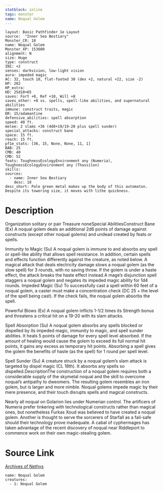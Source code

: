 ```yaml
---
statblock: inline
tags: monster
name: Noqual Golem
---
```

```statblock
layout: Basic Pathfinder 1e Layout
source:  "Inner Sea Bestiary"
Monster_CR: 18
name: Noqual Golem
Monster_XP: 153600
alignment: N
size: Huge
type: construct
INI: +2
senses: darkvision, low-light vision
aura: impeded magic
AC: 32, touch 10, flat-footed 30 (dex +2, natural +22, size -2)
HP: 202
HP_extra: 
HD: 25d10+65
saves: Fort +8, Ref +10, Will +8
saves_other: +8 vs. spells, spell-like abilities, and supernatural abilities
immune: construct traits, magic
DR: 15/adamantine
defensive_abilities: spell absorption
speed: 40 ft.
melee: 2 slams +36 (4d8+19/19-20 plus spell sunder)
special_attacks: construct bane
space: 15 ft.
reach: 15 ft.
pf1e_stats: [36, 15, None, None, 11, 1]
BAB: 25
CMB: 40
CMD: 52
feats: ToughnessEcologyEnvironment any (Numeria), ToughnessEcologyEnvironment any (Thassilon)
skills: 
sources:
  - name: Inner Sea Bestiary
    desc: 18
desc_short: Pale green metal makes up the body of this automaton. Despite its towering size, it moves with lithe quickness.
```
# Description
Organization solitary or pair
Treasure noneSpecial AbilitiesConstruct Bane (Ex) A noqual golem deals an additional 2d6 points of damage against constructs (except other noqual golems) and undead created by feats or spells.

Immunity to Magic (Su) A noqual golem is immune to and absorbs any spell or spell-like ability that allows spell resistance. In addition, certain spells and effects function differently against the creature, as noted below. A magical attack that deals electricity damage slows a noqual golem (as the slow spell) for 3 rounds, with no saving throw. If the golem is under a haste effect, the attack breaks the haste effect instead.A mage’s disjunction spell staggers a noqual golem and negates its impeded magic ability for 1d4 rounds. Impeded Magic (Su) To successfully cast a spell within 60 feet of a noqual golem, a caster must make a concentration check (DC 25 + the level of the spell being cast). If the check fails, the noqual golem absorbs the spell.

Powerful Blows (Ex) A noqual golem inflicts 1-1/2 times its Strength bonus and threatens a critical hit on a 19-20 with its slam attacks.

Spell Absorption (Su) A noqual golem absorbs any spells blocked or dispelled by its impeded magic, immunity to magic, and spell sunder abilities. It heals 5 points of damage for every spell level absorbed. If the amount of healing would cause the golem to exceed its full normal hit points, it gains any excess as temporary hit points. Absorbing a spell gives the golem the benefits of haste (as the spell) for 1 round per spell level.

Spell Sunder (Su) A creature struck by a noqual golem’s slam attack is targeted by dispel magic (CL 18th). It absorbs any spells so dispelled.DescriptionThe construction of a noqual golem requires both a considerable supply of the skymetal noqual and the skill to overcome noqual’s antipathy to dweomers. The resulting golem resembles an iron golem, but is larger and more nimble. Noqual golems impede magic by their mere presence, and their touch disrupts spells and magical constructs.

Nearly all noqual on Golarion lies under Numerian control. The artificers of Numeria prefer tinkering with technological constructs rather than magical ones, but nonetheless Furkas Xoud was believed to have created a noqual golem. Another is thought to serve the sorcerers of Starfall as a fail-safe should their technology prove inadequate. A cabal of cyphermages has taken advantage of the recent discovery of noqual near Riddleport to commence work on their own magic-stealing golem.
# Source Link
[Archives of Nethys](https://aonprd.com/MonsterDisplay.aspx?ItemName=Noqual%20Golem)
```encounter-table
name: Noqual Golem
creatures:
  - 1: Noqual Golem
```
